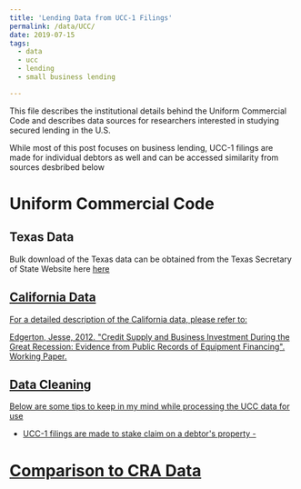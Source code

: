 ```yaml
---
title: 'Lending Data from UCC-1 Filings'
permalink: /data/UCC/
date: 2019-07-15
tags:
  - data
  - ucc
  - lending
  - small business lending

---
```


This file describes the institutional details behind the Uniform Commercial Code and describes data sources for researchers interested in studying secured lending in the U.S.

While most of this post focuses on business lending, UCC-1 filings are made for individual debtors as well and can be accessed similarity from sources desbribed below 

Uniform Commercial Code 
======




Texas Data
------

Bulk download of the Texas data can be obtained from the Texas Secretary of State Website here 
<u><a href = "https://direct.sos.state.tx.us/help/help-ucc.asp?pg=bulk" target =_blank> here</u>
  


California Data
------

For  a detailed description of the California data, please refer to:

Edgerton, Jesse, 2012. "Credit Supply and Business Investment During the Great Recession: 
Evidence from Public Records of Equipment Financing". Working Paper.


Data Cleaning
-------

Below are some tips to keep in my mind while processing the UCC data for use

<ul>
  <li> UCC-1 filings are made to stake claim on a debtor's property - </li>
    
</ul>


Comparison to CRA Data
=========
